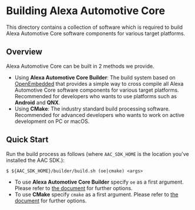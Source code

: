 # Building Alexa Automotive Core

This directory contains a collection of software which is required to build Alexa Automotive Core software components for various target platforms.

## Overview

Alexa Automotive Core can be built in 2 methods we provide.

* Using **Alexa Automotive Core Builder**: The build system based on [OpenEmbedded](https://www.openembedded.org/) that provides a simple way to cross compile all Alexa Automotive Core software components for various target platforms. Recommended for developers who wants to use platforms such as **Android** and **QNX**.
* Using **CMake**: The industry standard build processing software. Recommended for advanced developers who wants to work on active development on PC or macOS.

## Quick Start

Run the build process as follows (where `AAC_SDK_HOME` is the location you've installed the AAC SDK.):

```
$ ${AAC_SDK_HOME}/builder/build.sh (oe|cmake) <args>
```

* To use **Alexa Automotive Core Builder** specify `oe` as a first argument. Please refer to [the document](BuildWithOE.md) for further options.
* To use **CMake** specify `cmake` as a first argument. Please refer to [the document](BuildWithCMake.md) for further options.